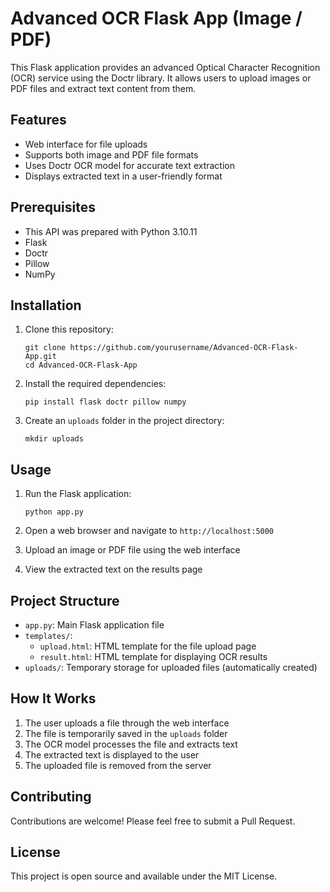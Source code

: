 # Advanced OCR Flask App (Image / PDF)

This Flask application provides an advanced Optical Character Recognition (OCR) service using the Doctr library. It allows users to upload images or PDF files and extract text content from them.

## Features

- Web interface for file uploads
- Supports both image and PDF file formats
- Uses Doctr OCR model for accurate text extraction
- Displays extracted text in a user-friendly format

## Prerequisites

- This API was prepared with Python 3.10.11
- Flask
- Doctr
- Pillow
- NumPy

## Installation

1. Clone this repository:
   ```
   git clone https://github.com/yourusername/Advanced-OCR-Flask-App.git
   cd Advanced-OCR-Flask-App
   ```

2. Install the required dependencies:
   ```
   pip install flask doctr pillow numpy
   ```

3. Create an `uploads` folder in the project directory:
   ```
   mkdir uploads
   ```

## Usage

1. Run the Flask application:
   ```
   python app.py
   ```

2. Open a web browser and navigate to `http://localhost:5000`

3. Upload an image or PDF file using the web interface

4. View the extracted text on the results page

## Project Structure

- `app.py`: Main Flask application file
- `templates/`:
  - `upload.html`: HTML template for the file upload page
  - `result.html`: HTML template for displaying OCR results
- `uploads/`: Temporary storage for uploaded files (automatically created)

## How It Works

1. The user uploads a file through the web interface
2. The file is temporarily saved in the `uploads` folder
3. The OCR model processes the file and extracts text
4. The extracted text is displayed to the user
5. The uploaded file is removed from the server

## Contributing

Contributions are welcome! Please feel free to submit a Pull Request.

## License

This project is open source and available under the MIT License.

